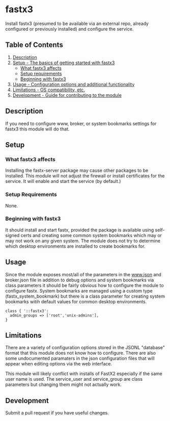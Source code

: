 # fastx3

Install fastx3 (presumed to be available via an external repo, already
configured or previously installed) and configure the service.

## Table of Contents

1. [Description](#description)
1. [Setup - The basics of getting started with fastx3](#setup)
    * [What fastx3 affects](#what-fastx3-affects)
    * [Setup requirements](#setup-requirements)
    * [Beginning with fastx3](#beginning-with-fastx3)
1. [Usage - Configuration options and additional functionality](#usage)
1. [Limitations - OS compatibility, etc.](#limitations)
1. [Development - Guide for contributing to the module](#development)

## Description

If you need to configure www, broker, or system bookmarks settings for
fastx3 this module will do that.

## Setup

### What fastx3 affects

Installing the fastx-server package may cause other packages to be
installed.  This module will not adjust the firewall or install
certificates for the service.  It will enable and start the service
(by default.)

### Setup Requirements

None.

### Beginning with fastx3

It should install and start fastx, provided the package is available
using self-signed certs and creating some common system bookmarks
which may or may not work on any given system.  The module does not
try to determine which desktop environments are installed to create
bookmarks for.

## Usage

Since the module exposes most/all of the parameters in the www.json
and broker.json file in addition to debug options and system bookmarks
via class parameters it should be fairly obvious how to configure the
module to configure fastx.  System bookmarks are managed using a
custom type (fastx_system_bookmark) but there is a class parameter for
creating system bookmarks witih default values for common desktop
environments.

    class { '::fastx3':
      admin_groups => ['root','unix-admins'],
    }

## Limitations

There are a variety of configuration options stored in the JSONL
"database" format that this module does not know how to configure.
There are also some undocumented paramaters in the json configuration
files that will appear when editing options via the web interface.

This module will likely conflict with installs of FastX2 especially if
the same user name is used.  The service_user and service_group are
class parameters but changing them might not actually work.

## Development

Submit a pull request if you have useful changes.

